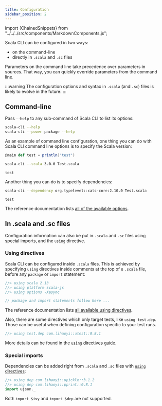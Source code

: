```yaml
---
title: Configuration
sidebar_position: 2
---
```


import {ChainedSnippets} from "../../../src/components/MarkdownComponents.js";

Scala CLI can be configured in two ways:
- on the command-line
- directly in `.scala` and `.sc` files

Parameters on the command line take precedence over parameters in sources.
That way, you can quickly override parameters from the command line.

:::warning
The configuration options and syntax in `.scala` (and `.sc`) files is likely to evolve in the future.
:::

## Command-line

Pass `--help` to any sub-command of Scala CLI to list its options:
```bash
scala-cli --help
scala-cli --power package --help
```

As an example of command line configuration, one thing you can do with Scala CLI command line options is to specify the Scala version:
```scala title=Test.scala
@main def test = println("test")
```

<ChainedSnippets>

```bash
scala-cli --scala 3.0.0 Test.scala
```

```text
test
```

</ChainedSnippets>

Another thing you can do is to specify dependencies:

<ChainedSnippets>

```bash
scala-cli --dependency org.typelevel::cats-core:2.10.0 Test.scala
```

```text
test
```

</ChainedSnippets>

The reference documentation lists [all of the available options](/docs/reference/cli-options.md).


## In .scala and .sc files

Configuration information can also be put in `.scala` and `.sc` files using special imports, and the `using` directive.

### Using directives

Scala CLI can be configured inside `.scala` files.
This is achieved by specifying `using` directives inside comments at the top of a `.scala` file, 
before any `package` or `import` statement:

```scala compile
//> using scala 2.13
//> using platform scala-js
//> using options -Xasync

// package and import statements follow here ...
```

The reference documentation lists [all available using directives](/docs/reference/directives.md#using-directives).

Also, there are some directives which only target tests, like `using test.dep`. 
Those can be useful when defining configuration specific to your test runs.
```scala compile
//> using test.dep com.lihaoyi::utest::0.8.1
```

More details can be found in the [`using` directives guide](using-directives.md#directives-with-a-test-scope-equivalent).

### Special imports

Dependencies can be added right from `.scala` and `.sc` files with [`using` directives](#using-directives):

```scala compile
//> using dep com.lihaoyi::upickle::3.1.2
//> using dep com.lihaoyi::pprint::0.8.1
import ujson._
```

Both `import $ivy` and `import $dep` are not supported.
